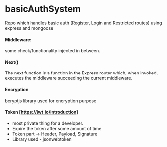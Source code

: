 # basicAuthSystem

Repo which handles basic auth (Register, Login and Restricted routes) using express and mongoose

#### Middleware:

some check/functionality injected in between.

#### Next()

The next function is a function in the Express router which, when invoked, executes the middleware succeeding the current middleware.

#### Encryption

bcryptjs library used for encryption purpose

#### Token [https://jwt.io/introduction]

- most private thing for a developer.
- Expire the token after some amount of time
- Token part -> Header, Payload, Signature
- Library used - jsonwebtoken
